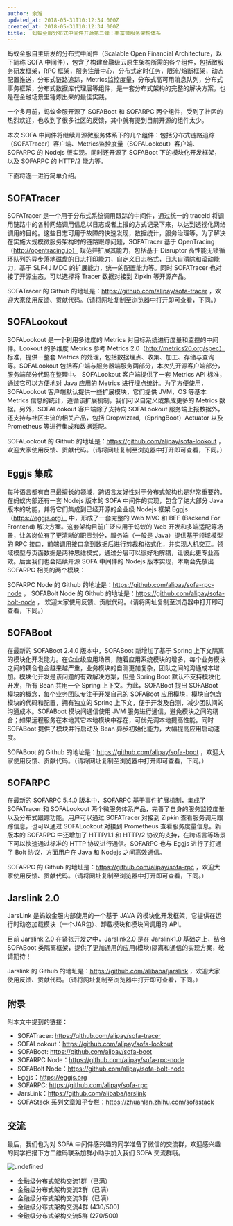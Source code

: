 ```yaml
---
author: 余淮
updated_at: 2018-05-31T10:12:34.000Z
created_at: 2018-05-31T10:12:34.000Z
title:  蚂蚁金服分布式中间件开源第二弹：丰富微服务架构体系
---
```


蚂蚁金服自主研发的分布式中间件（Scalable Open Financial Architecture，以下简称 SOFA 中间件），包含了构建金融级云原生架构所需的各个组件，包括微服务研发框架，RPC 框架，服务注册中心，分布式定时任务，限流/熔断框架，动态配置推送，分布式链路追踪，Metrics监控度量，分布式高可用消息队列，分布式事务框架，分布式数据库代理层等组件，是一套分布式架构的完整的解决方案，也是在金融场景里锤炼出来的最佳实践。

一个多月前，蚂蚁金服开源了 SOFABoot 和 SOFARPC 两个组件，受到了社区的热烈欢迎，也收到了很多社区的反馈，其中就有提到目前开源的组件太少。

本次 SOFA 中间件将继续开源微服务体系下的几个组件：包括分布式链路追踪（SOFATracer）客户端、Metrics监控度量（SOFALookout）客户端、SOFARPC 的 Nodejs 版实现。同时还开源了 SOFABoot 下的模块化开发框架，以及 SOFARPC 的 HTTP/2 能力等。

下面将逐一进行简单介绍。

## SOFATracer
SOFATracer 是一个用于分布式系统调用跟踪的中间件，通过统一的 traceId 将调用链路中的各种网络调用信息以日志或者上报的方式记录下来，以达到透视化网络调用的目的。这些日志可用于故障的快速发现，数据统计，服务治理等。为了解决在实施大规模微服务架构时的链路跟踪问题，SOFATracer 基于 OpenTracing（http://opentracing.io） 规范并扩展其能力，包括基于 Disruptor 高性能无锁循环队列的异步落地磁盘的日志打印能力，自定义日志格式，日志自清除和滚动能力，基于 SLF4J MDC 的扩展能力，统一的配置能力等。同时 SOFATracer 也对接了开源生态，可以选择将 Tracer 数据对接到 Zipkin 等开源产品。

SOFATracer 的 Github 的地址是：https://github.com/alipay/sofa-tracer ，欢迎大家使用反馈、贡献代码。（请将网址复制至浏览器中打开即可查看，下同。）

## SOFALookout
SOFALookout 是一个利用多维度的 Metrics 对目标系统进行度量和监控的中间件。Lookout 的多维度 Metrics 参考 Metrics 2.0（http://metrics20.org/spec） 标准，提供一整套 Metrics 的处理，包括数据埋点、收集、加工、存储与查询等。SOFALookout 包括客户端与服务器端服务两部分，本次先开源客户端部分，服务端部分代码在整理中。 SOFALookout 客户端提供了一套 Metrics API 标准，通过它可以方便地对 Java 应用的 Metrics 进行埋点统计。为了方便使用，SOFALookout 客户端默认提供一些扩展模块，它们提供 JVM，OS 等基本 Metrics 信息的统计，遵循该扩展机制，我们可以自定义或集成更多的 Metrics 数据。另外，SOFALookout 客户端除了支持向 SOFALookout 服务端上报数据外，还支持与社区主流的相关产品，包括 Dropwizard,（SpringBoot）Actuator 以及 Prometheus 等进行集成和数据适配。

SOFALookout 的 Github 的地址是：https://github.com/alipay/sofa-lookout ，欢迎大家使用反馈、贡献代码。（请将网址复制至浏览器中打开即可查看，下同。）

## Eggjs 集成
每种语言都有自己最擅长的领域，跨语言友好性对于分布式架构也是非常重要的。在蚂蚁内部还有一套 Nodejs 版本的 SOFA 中间件的实现，包含了绝大部分 Java 版本的功能，并将它们集成到已经开源的企业级 Nodejs 框架 Eggjs（https://eggjs.org） 中，形成了一套完整的 Web MVC 和 BFF (Backend For Frontend) 解决方案。这套架构目前广泛应用于蚂蚁的 Web 开发和多端适配等场景，让各岗位有了更清晰的职责划分，服务端（一般是 Java）提供基于领域模型的 RPC 接口，前端调用接口拿到数据后进行剪裁和格式化，并实现人机交互。领域模型与页面数据是两种思维模式，通过分层可以很好地解耦，让彼此更专业高效。后面我们也会陆续开源 SOFA 中间件的 Nodejs 版本实现，本期会先放出 SOFARPC 相关的两个模块：

SOFARPC Node 的 Github 的地址是：https://github.com/alipay/sofa-rpc-node ，
SOFABolt Node 的 Github 的地址是：https://github.com/alipay/sofa-bolt-node ，
欢迎大家使用反馈、贡献代码。（请将网址复制至浏览器中打开即可查看，下同。）

## SOFABoot
在最新的 SOFABoot 2.4.0 版本中，SOFABoot 新增加了基于 Spring 上下文隔离的模块化开发能力。在企业级应用场景，随着应用系统模块的增多，每个业务模块之间的耦合也会越来越严重，业务模块的自测更加复杂，团队之间的沟通成本增加。模块化开发是该问题的有效解决方案，但是 Spring Boot 默认不支持模块化开发，所有 Bean 共用一个 Spring 上下文。为此，SOFABoot 提出 SOFABoot 模块的概念，每个业务团队专注于开发自己的 SOFABoot 应用模块，模块自包含模块的代码和配置，拥有独立的 Spring 上下文，便于开发及自测，减少团队间的沟通成本。SOFABoot 模块间通信使用 JVM 服务进行通信，避免模块之间的耦合；如果远程服务在本地其它本地模块中存在，可优先调本地提高性能。同时 SOFABoot 提供了模块并行启动及 Bean 异步初始化能力，大幅提高应用启动速度。

SOFABoot 的 Github 的地址是：https://github.com/alipay/sofa-boot ，欢迎大家使用反馈、贡献代码。（请将网址复制至浏览器中打开即可查看，下同。）

## SOFARPC
在最新的 SOFARPC 5.4.0 版本中，SOFARPC 基于事件扩展机制，集成了 SOFATracer 和 SOFALookout 两个微服务体系产品，完善了自身的服务监控度量以及分布式跟踪功能。用户可以通过 SOFATracer 对接到 Zipkin 查看服务调用跟踪信息，也可以通过 SOFALookout 对接到 Prometheus 查看服务度量信息。新版本的 SOFARPC 中还增加了 HTTP/1.1 和 HTTP/2 协议的支持，在跨语言等场景下可以快速通过标准的 HTTP 协议进行通信。SOFARPC 也与 Eggjs 进行了打通了 Bolt 协议，方面用户在 Java 和 Nodejs 之间高效通信。

SOFARPC 的 Github 的地址是：https://github.com/alipay/sofa-rpc ，欢迎大家使用反馈、贡献代码。（请将网址复制至浏览器中打开即可查看，下同。）

## Jarslink 2.0
JarsLink 是蚂蚁金服内部使用的一个基于 JAVA 的模块化开发框架，它提供在运行时动态加载模块（一个JAR包）、卸载模块和模块间调用的 API。

目前 Jarslink 2.0 在紧张开发之中，Jarslink2.0 是在 Jarslink1.0 基础之上，结合 SOFABoot 类隔离框架，提供了更加通用的应用(模块)隔离和通信的实现方案，敬请期待！

Jarslink 的 Github 的地址是：https://github.com/alibaba/jarslink ，欢迎大家使用反馈、贡献代码。（请将网址复制至浏览器中打开即可查看，下同。）


## 附录
附本文中提到的链接：

- SOFATracer: https://github.com/alipay/sofa-tracer
- SOFALookout：https://github.com/alipay/sofa-lookout
- SOFABoot: https://github.com/alipay/sofa-boot
- SOFARPC Node：https://github.com/alipay/sofa-rpc-node
- SOFABolt Node：https://github.com/alipay/sofa-bolt-node
- Eggjs：https://eggjs.org
- SOFARPC: https://github.com/alipay/sofa-rpc
- JarsLink：https://github.com/alibaba/jarslink
- SOFAStack 系列文章知乎专栏：https://zhuanlan.zhihu.com/sofastack

## 交流

最后，我们也为对 SOFA 中间件感兴趣的同学准备了微信的交流群，欢迎感兴趣的同学扫描下方二维码联系加群小助手加入我们 SOFA 交流群哦。

![undefined](https://cdn.yuque.com/lark/0/2018/png/9439/1527615171760-bb6e1719-89f8-4b59-bc3d-4954381d1ff2.png) 

- 金融级分布式架构交流1群（已满）
- 金融级分布式架构交流2群（已满）
- 金融级分布式架构交流3群（已满）
- 金融级分布式架构交流4群 (430/500)
- 金融级分布式架构交流5群 (270/500)